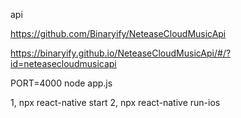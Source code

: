 
api

https://github.com/Binaryify/NeteaseCloudMusicApi

https://binaryify.github.io/NeteaseCloudMusicApi/#/?id=neteasecloudmusicapi

PORT=4000 node app.js

1, npx react-native start
2, npx react-native run-ios

